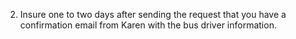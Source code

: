 
2. Insure one to two days after sending the request that you have a confirmation email from Karen with the bus driver information.